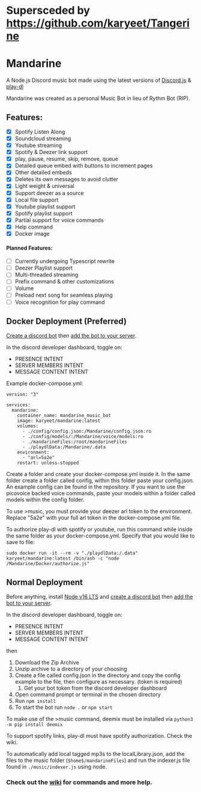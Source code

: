 # Supersceded by https://github.com/karyeet/Tangerine


# Mandarine
A Node.js Discord music bot made using the latest versions of [Discord.js](https://github.com/discordjs/discord.js/) & [play-dl](https://github.com/play-dl/play-dl)

Mandarine was created as a personal Music Bot in lieu of Rythm Bot (RIP).

## Features:
- [x] Spotify Listen Along
- [x] Soundcloud streaming
- [x] Youtube streaming
- [x] Spotify & Deezer link support
- [x] play, pause, resume, skip, remove, queue
- [x] Detailed queue embed with buttons to increment pages
- [x] Other detailed embeds
- [x] Deletes its own messages to avoid clutter
- [x] Light weight & universal
- [x] Support deezer as a source
- [x] Local file support
- [x] Youtube playlist support
- [x] Spotify playlist support
- [x] Partial support for voice commands
- [x] Help command
- [x] Docker image

#### Planned Features:
- [ ] Currently undergoing Typescript rewrite
- [ ] Deezer Playlist support
- [ ] Multi-threaded streaming
- [ ] Prefix command & other customizations
- [ ] Volume
- [ ] Preload next song for seamless playing
- [ ] Voice recognition for play command

## Docker Deployment (Preferred)
[Create a discord bot](https://discord.com/developers/applications)
then [add the bot to your server](https://help.pebblehost.com/en/article/how-to-invite-your-bot-to-a-discord-server-1asdlyg/).

In the discord developer dashboard, toggle on:
- PRESENCE INTENT
- SERVER MEMBERS INTENT
- MESSAGE CONTENT INTENT

Example docker-compose.yml:

```
version: "3"

services:
  mandarine:
    container_name: mandarine_music_bot
    image: karyeet/mandarine:latest
    volumes:
      - ./config/config.json:/Mandarine/config.json:ro
      - ./config/models/:/Mandarine/voice/models:ro
      - ./mandarineFiles:/root/mandarineFiles
      - ./playdlData:/Mandarine/.data
    environment:
      - "arl=5a2e"
    restart: unless-stopped
```

Create a folder and create your docker-compose.yml inside it.
In the same folder create a folder called config, within this folder paste your config.json. An example config can be found in the repository.
If you want to use the picovoice backed voice commands, paste your models within a folder called models within the config folder.

To use >music, you must provide your deezer arl token to the environment. Replace "5a2e" with your full arl token in the docker-compose.yml file.

To authorize play-dl with spotify or youtube, run this command while inside the same folder as your docker-compose.yml. Specify that you would like to save to file:

`
sudo docker run -it --rm -v "./playdlData:/.data" karyeet/mandarine:latest /bin/ash -c "node /Mandarine/Docker/authorize.js"
`


## Normal Deployment
Before anything, install [Node v16 LTS](https://nodejs.org/en/) 
and [create a discord bot](https://discord.com/developers/applications)
then [add the bot to your server](https://help.pebblehost.com/en/article/how-to-invite-your-bot-to-a-discord-server-1asdlyg/).

In the discord developer dashboard, toggle on:
- PRESENCE INTENT
- SERVER MEMBERS INTENT
- MESSAGE CONTENT INTENT

then

1. Download the Zip Archive
2. Unzip archive to a directory of your choosing
3. Create a file called config.json in the directory and copy the config example to the file, then configure as necessary. (token is required)
    1. Get your bot token from the discord developer dashboard
4. Open command prompt or terminal in the chosen directory
5. Run `npm install`
5. To start the bot run `node .` or `npm start`

To make use of the >music command, deemix must be installed via `python3 -m pip install deemix`

To support spotify links, play-dl must have spotify authorization. Check the wiki.

To automatically add local tagged mp3s to the localLibrary.json, add the files to the music folder (`$home$/mandarineFiles`) and run the indexer.js file found in `./music/indexer.js` using node.

### Check out the [wiki](https://github.com/karyeet/Mandarine/wiki) for commands and more help.
